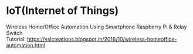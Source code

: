 # IoT(Internet of Things)
Wireless Home/Office Automation Using Smartphone Raspberry Pi &amp; Relay Switch <br>
Tutorial: https://vslcreations.blogspot.in/2016/10/wireless-homeoffice-automation.html
